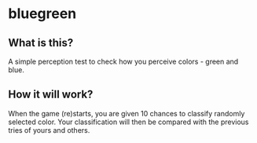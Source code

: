 # bluegreen

## What is this?

A simple perception test to check how you perceive colors - green and blue.

## How it will work?

When the game (re)starts, you are given 10 chances to classify randomly selected color. Your classification will then be compared with the previous tries of yours and others.
